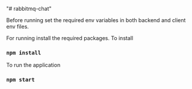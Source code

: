 "# rabbitmq-chat" 

Before running set the required env variables in both backend and client env files.

For running install the required packages. To install 
### `npm install`

To run the application 
### `npm start`
